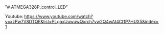 "# ATMEGA328P_control_LED" 

Youtube: https://www.youtube.com/watch?v=xzPw7V8DTQE&list=PLgaxUuwuwQxrch7vw2Q4wAt4Ct1P7HUX5&index=1
